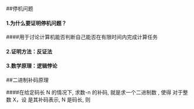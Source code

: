 ##停机问题

#### 1.为什么要证明停机问题？

####用于讨论计算机能否判断自己能否在有限时间内完成计算任务

#### 2.证明方法：反证法

#### 3.数学原理：逻辑悖论

##二进制补码原理

####在给定码长 N 的情况下, 求数-n 的补码, 就是求一个二进制数 , 使得
对于整数 X，设  是其补码表示, N 是码长, 则

